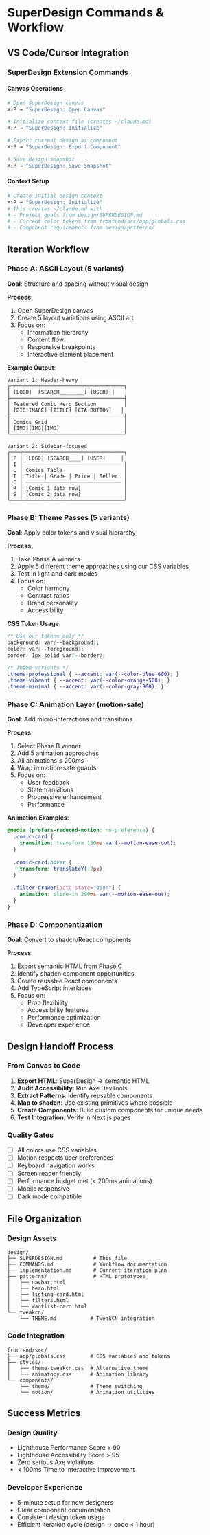 # SuperDesign Commands & Workflow

## VS Code/Cursor Integration

### SuperDesign Extension Commands

#### Canvas Operations
```bash
# Open SuperDesign canvas
⌘⇧P → "SuperDesign: Open Canvas"

# Initialize context file (creates ~/claude.md)
⌘⇧P → "SuperDesign: Initialize"

# Export current design as component
⌘⇧P → "SuperDesign: Export Component"

# Save design snapshot
⌘⇧P → "SuperDesign: Save Snapshot"
```

#### Context Setup
```bash
# Create initial design context
⌘⇧P → "SuperDesign: Initialize"
# This creates ~/claude.md with:
# - Project goals from design/SUPERDESIGN.md
# - Current color tokens from frontend/src/app/globals.css
# - Component requirements from design/patterns/
```

## Iteration Workflow

### Phase A: ASCII Layout (5 variants)
**Goal**: Structure and spacing without visual design

**Process**:
1. Open SuperDesign canvas
2. Create 5 layout variations using ASCII art
3. Focus on:
   - Information hierarchy
   - Content flow
   - Responsive breakpoints
   - Interactive element placement

**Example Output**:
```
Variant 1: Header-heavy
┌─────────────────────────────────────┐
│ [LOGO]  [SEARCH________] [USER] │
├─────────────────────────────────────┤
│ Featured Comic Hero Section         │
│ [BIG IMAGE] [TITLE] [CTA BUTTON]   │
├─────────────────────────────────────┤
│ Comics Grid                         │
│ [IMG][IMG][IMG]                     │
└─────────────────────────────────────┘

Variant 2: Sidebar-focused
┌───┬─────────────────────────────────┐
│ F │ [LOGO] [SEARCH____] [USER]     │
│ I │ ─────────────────────────────── │
│ L │ Comics Table                    │
│ T │ Title | Grade | Price | Seller  │
│ E │ ─────────────────────────────── │
│ R │ [Comic 1 data row]              │
│ S │ [Comic 2 data row]              │
└───┴─────────────────────────────────┘
```

### Phase B: Theme Passes (5 variants)
**Goal**: Apply color tokens and visual hierarchy

**Process**:
1. Take Phase A winners
2. Apply 5 different theme approaches using our CSS variables
3. Test in light and dark modes
4. Focus on:
   - Color harmony
   - Contrast ratios
   - Brand personality
   - Accessibility

**CSS Token Usage**:
```css
/* Use our tokens only */
background: var(--background);
color: var(--foreground);
border: 1px solid var(--border);

/* Theme variants */
.theme-professional { --accent: var(--color-blue-600); }
.theme-vibrant { --accent: var(--color-orange-500); }
.theme-minimal { --accent: var(--color-gray-900); }
```

### Phase C: Animation Layer (motion-safe)
**Goal**: Add micro-interactions and transitions

**Process**:
1. Select Phase B winner
2. Add 5 animation approaches
3. All animations ≤ 200ms
4. Wrap in motion-safe guards
5. Focus on:
   - User feedback
   - State transitions
   - Progressive enhancement
   - Performance

**Animation Examples**:
```css
@media (prefers-reduced-motion: no-preference) {
  .comic-card {
    transition: transform 150ms var(--motion-ease-out);
  }
  
  .comic-card:hover {
    transform: translateY(-2px);
  }
  
  .filter-drawer[data-state="open"] {
    animation: slide-in 200ms var(--motion-ease-out);
  }
}
```

### Phase D: Componentization
**Goal**: Convert to shadcn/React components

**Process**:
1. Export semantic HTML from Phase C
2. Identify shadcn component opportunities
3. Create reusable React components
4. Add TypeScript interfaces
5. Focus on:
   - Prop flexibility
   - Accessibility features
   - Performance optimization
   - Developer experience

## Design Handoff Process

### From Canvas to Code
1. **Export HTML**: SuperDesign → semantic HTML
2. **Audit Accessibility**: Run Axe DevTools
3. **Extract Patterns**: Identify reusable components
4. **Map to shadcn**: Use existing primitives where possible
5. **Create Components**: Build custom components for unique needs
6. **Test Integration**: Verify in Next.js pages

### Quality Gates
- [ ] All colors use CSS variables
- [ ] Motion respects user preferences
- [ ] Keyboard navigation works
- [ ] Screen reader friendly
- [ ] Performance budget met (< 200ms animations)
- [ ] Mobile responsive
- [ ] Dark mode compatible

## File Organization

### Design Assets
```
design/
├── SUPERDESIGN.md          # This file
├── COMMANDS.md             # Workflow documentation
├── implementation.md       # Current iteration plan
├── patterns/               # HTML prototypes
│   ├── navbar.html
│   ├── hero.html
│   ├── listing-card.html
│   ├── filters.html
│   └── wantlist-card.html
└── tweakcn/
    └── THEME.md           # TweakCN integration
```

### Code Integration
```
frontend/src/
├── app/globals.css        # CSS variables and tokens
├── styles/
│   ├── theme-tweakcn.css  # Alternative theme
│   └── animatopy.css      # Animation library
└── components/
    ├── theme/             # Theme switching
    └── motion/            # Animation utilities
```

## Success Metrics

### Design Quality
- Lighthouse Performance Score > 90
- Lighthouse Accessibility Score > 95
- Zero serious Axe violations
- < 100ms Time to Interactive improvement

### Developer Experience
- 5-minute setup for new designers
- Clear component documentation
- Consistent design token usage
- Efficient iteration cycle (design → code < 1 hour)
